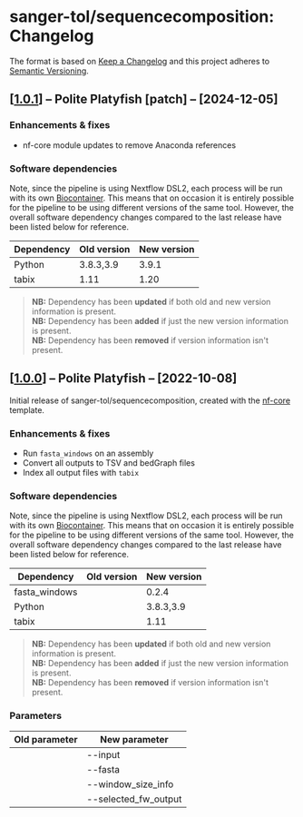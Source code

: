 # sanger-tol/sequencecomposition: Changelog

The format is based on [Keep a Changelog](https://keepachangelog.com/en/1.0.0/)
and this project adheres to [Semantic Versioning](https://semver.org/spec/v2.0.0.html).

## [[1.0.1](https://github.com/sanger-tol/sequencecomposition/releases/tag/1.0.0)] – Polite Platyfish [patch] – [2024-12-05]

### Enhancements & fixes

- nf-core module updates to remove Anaconda references

### Software dependencies

Note, since the pipeline is using Nextflow DSL2, each process will be run with its own [Biocontainer](https://biocontainers.pro/#/registry). This means that on occasion it is entirely possible for the pipeline to be using different versions of the same tool. However, the overall software dependency changes compared to the last release have been listed below for reference.

| Dependency | Old version | New version |
| ---------- | ----------- | ----------- |
| Python      |  3.8.3,3.9      | 3.9.1       |
| tabix      |  1.11      | 1.20       |

> **NB:** Dependency has been **updated** if both old and new version information is present. </br> **NB:** Dependency has been **added** if just the new version information is present. </br> **NB:** Dependency has been **removed** if version information isn't present.

## [[1.0.0](https://github.com/sanger-tol/sequencecomposition/releases/tag/1.0.0)] – Polite Platyfish – [2022-10-08]

Initial release of sanger-tol/sequencecomposition, created with the [nf-core](https://nf-co.re/) template.

### Enhancements & fixes

- Run `fasta_windows` on an assembly
- Convert all outputs to TSV and bedGraph files
- Index all output files with `tabix`

### Software dependencies

Note, since the pipeline is using Nextflow DSL2, each process will be run with its own [Biocontainer](https://biocontainers.pro/#/registry). This means that on occasion it is entirely possible for the pipeline to be using different versions of the same tool. However, the overall software dependency changes compared to the last release have been listed below for reference.

| Dependency | Old version | New version |
| ---------- | ----------- | ----------- |
| fasta_windows      |        | 0.2.4       |
| Python      |        | 3.8.3,3.9       |
| tabix      |        | 1.11       |

> **NB:** Dependency has been **updated** if both old and new version information is present. </br> **NB:** Dependency has been **added** if just the new version information is present. </br> **NB:** Dependency has been **removed** if version information isn't present.

### Parameters

| Old parameter | New parameter |
| ------------- | ------------- |
|               | --input  |
|               | --fasta  |
|               | --window_size_info  |
|               | --selected_fw_output   |
